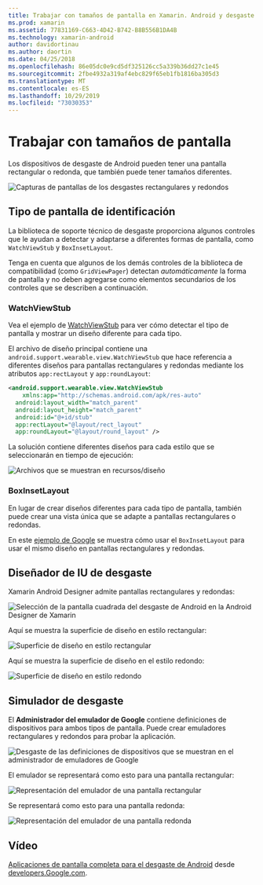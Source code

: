 ```yaml
---
title: Trabajar con tamaños de pantalla en Xamarin. Android y desgaste del SO
ms.prod: xamarin
ms.assetid: 77831169-C663-4D42-B742-B8B556B1DA4B
ms.technology: xamarin-android
author: davidortinau
ms.author: daortin
ms.date: 04/25/2018
ms.openlocfilehash: 86e05dc0e9cd5df325126cc5a339b36dd27c1e45
ms.sourcegitcommit: 2fbe4932a319af4ebc829f65eb1fb1816ba305d3
ms.translationtype: MT
ms.contentlocale: es-ES
ms.lasthandoff: 10/29/2019
ms.locfileid: "73030353"
---
```

# <a name="working-with-screen-sizes"></a>Trabajar con tamaños de pantalla

Los dispositivos de desgaste de Android pueden tener una pantalla rectangular o redonda, que también puede tener tamaños diferentes.

![Capturas de pantallas de los desgastes rectangulares y redondos](screen-sizes-images/moyeu-wear.png)

## <a name="identifying-screen-type"></a>Tipo de pantalla de identificación

La biblioteca de soporte técnico de desgaste proporciona algunos controles que le ayudan a detectar y adaptarse a diferentes formas de pantalla, como `WatchViewStub` y `BoxInsetLayout`.

Tenga en cuenta que algunos de los demás controles de la biblioteca de compatibilidad (como `GridViewPager`) detectan *automáticamente* la forma de pantalla y no deben agregarse como elementos secundarios de los controles que se describen a continuación.

### <a name="watchviewstub"></a>WatchViewStub

Vea el ejemplo de [WatchViewStub](https://docs.microsoft.com/samples/xamarin/monodroid-samples/wear-watchviewstub) para ver cómo detectar el tipo de pantalla y mostrar un diseño diferente para cada tipo.

El archivo de diseño principal contiene una `android.support.wearable.view.WatchViewStub` que hace referencia a diferentes diseños para pantallas rectangulares y redondas mediante los atributos `app:rectLayout` y `app:roundLayout`:

```xml
<android.support.wearable.view.WatchViewStub
    xmlns:app="http://schemas.android.com/apk/res-auto"
  android:layout_width="match_parent"
  android:layout_height="match_parent"
  android:id="@+id/stub"
  app:rectLayout="@layout/rect_layout"
  app:roundLayout="@layout/round_layout" />
```

La solución contiene diferentes diseños para cada estilo que se seleccionarán en tiempo de ejecución:

![Archivos que se muestran en recursos/diseño](screen-sizes-images/solution.png)

### <a name="boxinsetlayout"></a>BoxInsetLayout

En lugar de crear diseños diferentes para cada tipo de pantalla, también puede crear una vista única que se adapte a pantallas rectangulares o redondas.

En este [ejemplo de Google](https://developer.android.com/training/wearables/ui/layouts.html#same-layout) se muestra cómo usar el `BoxInsetLayout` para usar el mismo diseño en pantallas rectangulares y redondas.

## <a name="wear-ui-designer"></a>Diseñador de IU de desgaste

Xamarin Android Designer admite pantallas rectangulares y redondas:

![Selección de la pantalla cuadrada del desgaste de Android en la Android Designer de Xamarin](screen-sizes-images/design-screen-type.png)

Aquí se muestra la superficie de diseño en estilo rectangular:

![Superficie de diseño en estilo rectangular](screen-sizes-images/design-rect.png) 

Aquí se muestra la superficie de diseño en el estilo redondo:

![Superficie de diseño en estilo redondo](screen-sizes-images/design-round.png)

## <a name="wear-simulator"></a>Simulador de desgaste

El **Administrador del emulador de Google** contiene definiciones de dispositivos para ambos tipos de pantalla. Puede crear emuladores rectangulares y redondos para probar la aplicación.

![Desgaste de las definiciones de dispositivos que se muestran en el administrador de emuladores de Google](screen-sizes-images/emulator-devices.png)

El emulador se representará como esto para una pantalla rectangular:

![Representación del emulador de una pantalla rectangular](screen-sizes-images/recipe-2.png) 

Se representará como esto para una pantalla redonda:

![Representación del emulador de una pantalla redonda](screen-sizes-images/recipe-2-round.png)

## <a name="video"></a>Vídeo

[Aplicaciones de pantalla completa para el desgaste de Android](https://www.youtube.com/watch?v=naf_WbtFAlY) desde [developers.Google.com](https://www.youtube.com/channel/UC_x5XG1OV2P6uZZ5FSM9Ttw).
